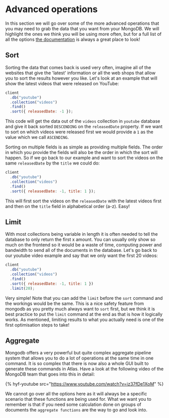 # Advanced operations

In this section we will go over some of the more advanced operations that you may need to grab the data that you want from your MongoDB. We will highlight the ones we think you will be using more often, but for a full list of all the options [the documentation](https://www.mongodb.com/docs/manual/reference/method/js-collection/) is always a great place to look!

## Sort

Sorting the data that comes back is used very often, imagine all of the websites that give the 'latest' information or all the web shops that allow you to sort the results however you like. Let's look at an example that will show the latest videos that were released on YouTube:

```js
client
  .db("youtube")
  .collection("videos")
  .find()
  .sort({ releasedDate: -1 });
```

This code will get the data out of the `videos` collection in `youtube` database and give it back sorted `DESCENDING` on the `releasedDate` property. If we want to sort on which videos were released first we would provide a `1` as the value which we call `ASCENDING`.

Sorting on multiple fields is as simple as providing multiple fields. The order in which you provide the fields will also be the order in which the sort will happen. So if we go back to our example and want to sort the videos on the same `releasedDate` by the `title` we could do:

```js
client
  .db("youtube")
  .collection("videos")
  .find()
  .sort({ releasedDate: -1, title: 1 });
```

This will first sort the videos on the `releasedDate` with the latest videos first and then on the `title` field in alphabetical order (a-z). Easy!

## Limit

With most collections being variable in length it is often needed to tell the database to only return the first x amount. You can usually only show so much on the frontend so it would be a waste of time, computing power and bandwidth to send all of the documents in the database. Let's go back to our youtube video example and say that we only want the first 20 videos:

```js
client
  .db("youtube")
  .collection("videos")
  .find()
  .sort({ releasedDate: -1, title: 1 })
  .limit(20);
```

Very simple! Note that you can add the `limit` before the `sort` command and the workings would be the same. This is a nice safety feature from mongodb as you pretty much always want to `sort` first, but we think it is best practice to put the `limit` command at the end as that is how it logically works. As mentioned, limiting results to what you actually need is one of the first optimisation steps to take!

## Aggregate

Mongodb offers a very powerful but quite complex aggregate pipeline system that allows you to do a lot of operations at the same time in one command. It is so complex that there is now also a whole GUI built to generate these commands in Atlas. Have a look at the following video of the MongoDB team that goes into this in detail:

{% hyf-youtube src="https://www.youtube.com/watch?v=iz37fDe1XoM" %}

We cannot go over all the options here as it will always be a specific scenario that these functions are being used for. What we want you to remember is that if you need some calculation done on groups of documents the `aggregate functions` are the way to go and look into.